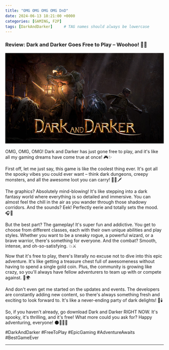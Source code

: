 ```yaml
---
title: "OMG OMG OMG OMG DnD"
date: 2024-06-13 18:21:00 +0000
categories: [GAMING, F2P]
tags: [DarkAndDarker]     # TAG names should always be lowercase
---
```

### Review: Dark and Darker Goes Free to Play – Woohoo! 🎉🌟

![dndbanner](img/dnd1.jpg)

OMG, OMG, OMG! Dark and Darker has just gone free to play, and it's like all my gaming dreams have come true at once! 🎮✨

First off, let me just say, this game is like the coolest thing ever. It's got all the spooky vibes you could ever want – think dark dungeons, creepy monsters, and all the awesome loot you can carry! 🧙‍♂️🗡️

The graphics? Absolutely mind-blowing! It's like stepping into a dark fantasy world where everything is so detailed and immersive. You can almost feel the chill in the air as you wander through those shadowy corridors. And the sounds? Eek! Perfectly eerie and totally sets the mood. 🎧👻

But the best part? The gameplay! It's super fun and addictive. You get to choose from different classes, each with their own unique abilities and play styles. Whether you want to be a sneaky rogue, a powerful wizard, or a brave warrior, there's something for everyone. And the combat? Smooth, intense, and oh-so-satisfying. 💥⚔️

Now that it's free to play, there's literally no excuse not to dive into this epic adventure. It's like getting a treasure chest full of awesomeness without having to spend a single gold coin. Plus, the community is growing like crazy, so you'll always have fellow adventurers to team up with or compete against. 🤗🌍

And don't even get me started on the updates and events. The developers are constantly adding new content, so there's always something fresh and exciting to look forward to. It's like a never-ending party of dark delights! 🎊🕯️

So, if you haven't already, go download Dark and Darker RIGHT NOW. It's spooky, it's thrilling, and it's free! What more could you ask for? Happy adventuring, everyone! 🌑🕵️‍♂️🏰

#DarkAndDarker #FreeToPlay #EpicGaming #AdventureAwaits #BestGameEver

---
